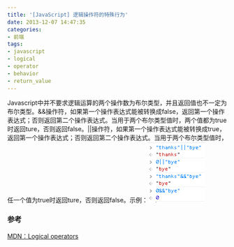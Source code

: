 ```yaml
---
title: '[JavaScript] 逻辑操作符的特殊行为'
date: 2013-12-07 14:47:35
categories: 
- 前端
tags: 
- javascript
- logical
- operator
- behavior
- return_value
---
```

Javascript中并不要求逻辑运算的两个操作数为布尔类型，并且返回值也不一定为布尔类型。&&操作符，如果第一个操作表达式能被转换成false，返回第一个操作表达式；否则返回第二个操作表达式。当用于两个布尔类型值时，两个值都为true时返回ture，否则返回false。||操作符，如果第一个操作表达式能被转换成true，返回第一个操作表达式；否则返回第二个操作表达式。当用于两个布尔类型值时，任一个值为true时返回ture，否则返回false。示例：![Javascript: 逻辑操作符的特殊行为](/images/2013/12/0026uWfMgy6QpTVziKP77.png)
### 参考

[ MDN：Logical operators](https://developer.mozilla.org/en-US/docs/Web/JavaScript/Reference/Operators/Logical_Operators)  
